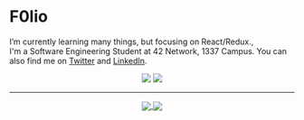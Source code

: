 # F0lio

I’m currently learning many things, but focusing on React/Redux.,</br>
I'm a Software Engineering Student at 42 Network, 1337 Campus.
You can also find me on [Twitter](https://twitter.com/f0lio) and [LinkedIn](https://linkedin.com/in/omar-magoury).

<p align="center">
    <a href="https://twitter.com/f0lio"><img src="https://img.shields.io/twitter/follow/f0lio?style=for-the-badge&logo=twitter&logoColor=ffffff&labelColor=1a1a1a&color=802000"></a>
    <a href="https://github.com/f0lio"><img src="https://img.shields.io/github/followers/f0lio?style=for-the-badge&logo=github&logoColor=ffffff&labelColor=1a1a1a&color=802000"></a>
</p>

---

<p align="center">

<a href="https://github.com/f0lio/f0lio">
  <img align="center" src="https://github-readme-stats.vercel.app/api?username=f0lio&include_all_commits=true&custom_title=f0lio's+GitHub+Stats&hide=contribs&show_icons=true&line_height=32&count_private=true&title_color=ffffff&text_color=c9cacc&icon_color=b32d00&bg_color=1a1a1a" />
</a>

<a href="https://github.com/f0lio/f0lio">
  <img align="center" src="https://github-readme-stats.vercel.app/api/top-langs/?username=f0lio&hide_title=false&exclude_repo=f0lio.github.io&langs_count=3&layout=default&hide_border=false&bg_color=1a1a1a&text_color=c9cacc&title_color=ffffff" />
</a>

</p>
